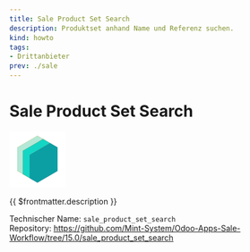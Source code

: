 ```yaml
---
title: Sale Product Set Search
description: Produktset anhand Name und Referenz suchen.
kind: howto
tags:
- Drittanbieter
prev: ./sale
---
```

# Sale Product Set Search
![icon_oms_box](attachments/icons_odoo_mint_system.png)

{{ $frontmatter.description }}

Technischer Name: `sale_product_set_search`\
Repository: <https://github.com/Mint-System/Odoo-Apps-Sale-Workflow/tree/15.0/sale_product_set_search>